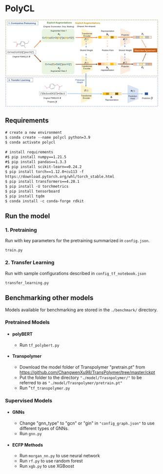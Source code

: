 # PolyCL

<img src="cl_schematic.png">

## Requirements<br />

```
# create a new environment
$ conda create --name polycl python=3.9
$ conda activate polycl

# install requirements
#$ pip install numpy==1.21.5
#$ pip install pandas==1.3.3
#$ pip install scikit-learn==0.24.2
$ pip install torch==1.12.0+cu113 -f https://download.pytorch.org/whl/torch_stable.html
$ pip install transformers==4.20.1
$ pip install -U torchmetrics
$ pip install tensorboard
$ pip install tqdm
$ conda install -c conda-forge rdkit
```

## Run the model <br />
### 1. Pretraining 
Run with key parameters for the pretraining summarized in ```config.json```.
```
train.py
```
### 2. Transfer Learning 
Run with sample configurations described in ```config_tf_notebook.json```
```
transfer_learning.py
```
## Benchmarking other models <br />
Models available for benchmarking are stored in the ```./benchmark/``` directory.

### Pretrained Models
- #### polyBERT <br />
  - Run ```tf_polybert.py ```
- #### Transpolymer <br />
  - Download the model folder of Transpolymer "pretrain.pt" from https://github.com/ChangwenXu98/TransPolymer/tree/master/ckpt <br />
  - Put the folder to the directory ```"./model/Trasnpolymer/"``` to be referred to as ```"./model/Trasnpolymer/pretrain.pt"```
  - Run "```tf_transpolymer.py```<br /> 

### Supervised Models
- #### GNNs <br />
  - Change "gnn_type" to "gcn" or "gin" in ```"config_graph.json"``` to use different types of GNNs.
  - Run ```gnn.py```
- #### ECFP Methods
  - Run ```morgan_nn.py``` to use neural network
  - Run ```rf.py``` to use random forest
  - Run ```xgb.py``` to use XGBoost

